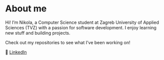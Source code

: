 # About me

Hi! I’m Nikola, a Computer Science student at Zagreb University of Applied Sciences (TVZ) with a passion for software development.
I enjoy learning new stuff and building projects.

Check out my repositories to see what I’ve been working on!

🔗 [LinkedIn](https://www.linkedin.com/in/nikola-jambre%C5%A1i%C4%87-404942338/)
